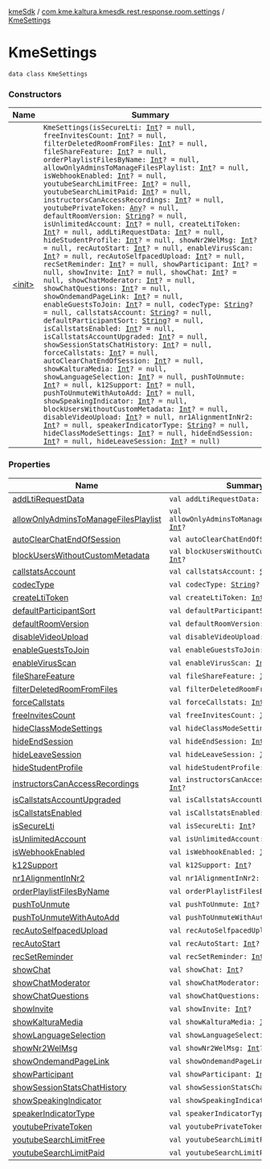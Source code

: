 [kmeSdk](../../index.md) / [com.kme.kaltura.kmesdk.rest.response.room.settings](../index.md) / [KmeSettings](./index.md)

# KmeSettings

`data class KmeSettings`

### Constructors

| Name | Summary |
|---|---|
| [&lt;init&gt;](-init-.md) | `KmeSettings(isSecureLti: `[`Int`](https://kotlinlang.org/api/latest/jvm/stdlib/kotlin/-int/index.html)`? = null, freeInvitesCount: `[`Int`](https://kotlinlang.org/api/latest/jvm/stdlib/kotlin/-int/index.html)`? = null, filterDeletedRoomFromFiles: `[`Int`](https://kotlinlang.org/api/latest/jvm/stdlib/kotlin/-int/index.html)`? = null, fileShareFeature: `[`Int`](https://kotlinlang.org/api/latest/jvm/stdlib/kotlin/-int/index.html)`? = null, orderPlaylistFilesByName: `[`Int`](https://kotlinlang.org/api/latest/jvm/stdlib/kotlin/-int/index.html)`? = null, allowOnlyAdminsToManageFilesPlaylist: `[`Int`](https://kotlinlang.org/api/latest/jvm/stdlib/kotlin/-int/index.html)`? = null, isWebhookEnabled: `[`Int`](https://kotlinlang.org/api/latest/jvm/stdlib/kotlin/-int/index.html)`? = null, youtubeSearchLimitFree: `[`Int`](https://kotlinlang.org/api/latest/jvm/stdlib/kotlin/-int/index.html)`? = null, youtubeSearchLimitPaid: `[`Int`](https://kotlinlang.org/api/latest/jvm/stdlib/kotlin/-int/index.html)`? = null, instructorsCanAccessRecordings: `[`Int`](https://kotlinlang.org/api/latest/jvm/stdlib/kotlin/-int/index.html)`? = null, youtubePrivateToken: `[`Any`](https://kotlinlang.org/api/latest/jvm/stdlib/kotlin/-any/index.html)`? = null, defaultRoomVersion: `[`String`](https://kotlinlang.org/api/latest/jvm/stdlib/kotlin/-string/index.html)`? = null, isUnlimitedAccount: `[`Int`](https://kotlinlang.org/api/latest/jvm/stdlib/kotlin/-int/index.html)`? = null, createLtiToken: `[`Int`](https://kotlinlang.org/api/latest/jvm/stdlib/kotlin/-int/index.html)`? = null, addLtiRequestData: `[`Int`](https://kotlinlang.org/api/latest/jvm/stdlib/kotlin/-int/index.html)`? = null, hideStudentProfile: `[`Int`](https://kotlinlang.org/api/latest/jvm/stdlib/kotlin/-int/index.html)`? = null, showNr2WelMsg: `[`Int`](https://kotlinlang.org/api/latest/jvm/stdlib/kotlin/-int/index.html)`? = null, recAutoStart: `[`Int`](https://kotlinlang.org/api/latest/jvm/stdlib/kotlin/-int/index.html)`? = null, enableVirusScan: `[`Int`](https://kotlinlang.org/api/latest/jvm/stdlib/kotlin/-int/index.html)`? = null, recAutoSelfpacedUpload: `[`Int`](https://kotlinlang.org/api/latest/jvm/stdlib/kotlin/-int/index.html)`? = null, recSetReminder: `[`Int`](https://kotlinlang.org/api/latest/jvm/stdlib/kotlin/-int/index.html)`? = null, showParticipant: `[`Int`](https://kotlinlang.org/api/latest/jvm/stdlib/kotlin/-int/index.html)`? = null, showInvite: `[`Int`](https://kotlinlang.org/api/latest/jvm/stdlib/kotlin/-int/index.html)`? = null, showChat: `[`Int`](https://kotlinlang.org/api/latest/jvm/stdlib/kotlin/-int/index.html)`? = null, showChatModerator: `[`Int`](https://kotlinlang.org/api/latest/jvm/stdlib/kotlin/-int/index.html)`? = null, showChatQuestions: `[`Int`](https://kotlinlang.org/api/latest/jvm/stdlib/kotlin/-int/index.html)`? = null, showOndemandPageLink: `[`Int`](https://kotlinlang.org/api/latest/jvm/stdlib/kotlin/-int/index.html)`? = null, enableGuestsToJoin: `[`Int`](https://kotlinlang.org/api/latest/jvm/stdlib/kotlin/-int/index.html)`? = null, codecType: `[`String`](https://kotlinlang.org/api/latest/jvm/stdlib/kotlin/-string/index.html)`? = null, callstatsAccount: `[`String`](https://kotlinlang.org/api/latest/jvm/stdlib/kotlin/-string/index.html)`? = null, defaultParticipantSort: `[`String`](https://kotlinlang.org/api/latest/jvm/stdlib/kotlin/-string/index.html)`? = null, isCallstatsEnabled: `[`Int`](https://kotlinlang.org/api/latest/jvm/stdlib/kotlin/-int/index.html)`? = null, isCallstatsAccountUpgraded: `[`Int`](https://kotlinlang.org/api/latest/jvm/stdlib/kotlin/-int/index.html)`? = null, showSessionStatsChatHistory: `[`Int`](https://kotlinlang.org/api/latest/jvm/stdlib/kotlin/-int/index.html)`? = null, forceCallstats: `[`Int`](https://kotlinlang.org/api/latest/jvm/stdlib/kotlin/-int/index.html)`? = null, autoClearChatEndOfSession: `[`Int`](https://kotlinlang.org/api/latest/jvm/stdlib/kotlin/-int/index.html)`? = null, showKalturaMedia: `[`Int`](https://kotlinlang.org/api/latest/jvm/stdlib/kotlin/-int/index.html)`? = null, showLanguageSelection: `[`Int`](https://kotlinlang.org/api/latest/jvm/stdlib/kotlin/-int/index.html)`? = null, pushToUnmute: `[`Int`](https://kotlinlang.org/api/latest/jvm/stdlib/kotlin/-int/index.html)`? = null, k12Support: `[`Int`](https://kotlinlang.org/api/latest/jvm/stdlib/kotlin/-int/index.html)`? = null, pushToUnmuteWithAutoAdd: `[`Int`](https://kotlinlang.org/api/latest/jvm/stdlib/kotlin/-int/index.html)`? = null, showSpeakingIndicator: `[`Int`](https://kotlinlang.org/api/latest/jvm/stdlib/kotlin/-int/index.html)`? = null, blockUsersWithoutCustomMetadata: `[`Int`](https://kotlinlang.org/api/latest/jvm/stdlib/kotlin/-int/index.html)`? = null, disableVideoUpload: `[`Int`](https://kotlinlang.org/api/latest/jvm/stdlib/kotlin/-int/index.html)`? = null, nr1AlignmentInNr2: `[`Int`](https://kotlinlang.org/api/latest/jvm/stdlib/kotlin/-int/index.html)`? = null, speakerIndicatorType: `[`String`](https://kotlinlang.org/api/latest/jvm/stdlib/kotlin/-string/index.html)`? = null, hideClassModeSettings: `[`Int`](https://kotlinlang.org/api/latest/jvm/stdlib/kotlin/-int/index.html)`? = null, hideEndSession: `[`Int`](https://kotlinlang.org/api/latest/jvm/stdlib/kotlin/-int/index.html)`? = null, hideLeaveSession: `[`Int`](https://kotlinlang.org/api/latest/jvm/stdlib/kotlin/-int/index.html)`? = null)` |

### Properties

| Name | Summary |
|---|---|
| [addLtiRequestData](add-lti-request-data.md) | `val addLtiRequestData: `[`Int`](https://kotlinlang.org/api/latest/jvm/stdlib/kotlin/-int/index.html)`?` |
| [allowOnlyAdminsToManageFilesPlaylist](allow-only-admins-to-manage-files-playlist.md) | `val allowOnlyAdminsToManageFilesPlaylist: `[`Int`](https://kotlinlang.org/api/latest/jvm/stdlib/kotlin/-int/index.html)`?` |
| [autoClearChatEndOfSession](auto-clear-chat-end-of-session.md) | `val autoClearChatEndOfSession: `[`Int`](https://kotlinlang.org/api/latest/jvm/stdlib/kotlin/-int/index.html)`?` |
| [blockUsersWithoutCustomMetadata](block-users-without-custom-metadata.md) | `val blockUsersWithoutCustomMetadata: `[`Int`](https://kotlinlang.org/api/latest/jvm/stdlib/kotlin/-int/index.html)`?` |
| [callstatsAccount](callstats-account.md) | `val callstatsAccount: `[`String`](https://kotlinlang.org/api/latest/jvm/stdlib/kotlin/-string/index.html)`?` |
| [codecType](codec-type.md) | `val codecType: `[`String`](https://kotlinlang.org/api/latest/jvm/stdlib/kotlin/-string/index.html)`?` |
| [createLtiToken](create-lti-token.md) | `val createLtiToken: `[`Int`](https://kotlinlang.org/api/latest/jvm/stdlib/kotlin/-int/index.html)`?` |
| [defaultParticipantSort](default-participant-sort.md) | `val defaultParticipantSort: `[`String`](https://kotlinlang.org/api/latest/jvm/stdlib/kotlin/-string/index.html)`?` |
| [defaultRoomVersion](default-room-version.md) | `val defaultRoomVersion: `[`String`](https://kotlinlang.org/api/latest/jvm/stdlib/kotlin/-string/index.html)`?` |
| [disableVideoUpload](disable-video-upload.md) | `val disableVideoUpload: `[`Int`](https://kotlinlang.org/api/latest/jvm/stdlib/kotlin/-int/index.html)`?` |
| [enableGuestsToJoin](enable-guests-to-join.md) | `val enableGuestsToJoin: `[`Int`](https://kotlinlang.org/api/latest/jvm/stdlib/kotlin/-int/index.html)`?` |
| [enableVirusScan](enable-virus-scan.md) | `val enableVirusScan: `[`Int`](https://kotlinlang.org/api/latest/jvm/stdlib/kotlin/-int/index.html)`?` |
| [fileShareFeature](file-share-feature.md) | `val fileShareFeature: `[`Int`](https://kotlinlang.org/api/latest/jvm/stdlib/kotlin/-int/index.html)`?` |
| [filterDeletedRoomFromFiles](filter-deleted-room-from-files.md) | `val filterDeletedRoomFromFiles: `[`Int`](https://kotlinlang.org/api/latest/jvm/stdlib/kotlin/-int/index.html)`?` |
| [forceCallstats](force-callstats.md) | `val forceCallstats: `[`Int`](https://kotlinlang.org/api/latest/jvm/stdlib/kotlin/-int/index.html)`?` |
| [freeInvitesCount](free-invites-count.md) | `val freeInvitesCount: `[`Int`](https://kotlinlang.org/api/latest/jvm/stdlib/kotlin/-int/index.html)`?` |
| [hideClassModeSettings](hide-class-mode-settings.md) | `val hideClassModeSettings: `[`Int`](https://kotlinlang.org/api/latest/jvm/stdlib/kotlin/-int/index.html)`?` |
| [hideEndSession](hide-end-session.md) | `val hideEndSession: `[`Int`](https://kotlinlang.org/api/latest/jvm/stdlib/kotlin/-int/index.html)`?` |
| [hideLeaveSession](hide-leave-session.md) | `val hideLeaveSession: `[`Int`](https://kotlinlang.org/api/latest/jvm/stdlib/kotlin/-int/index.html)`?` |
| [hideStudentProfile](hide-student-profile.md) | `val hideStudentProfile: `[`Int`](https://kotlinlang.org/api/latest/jvm/stdlib/kotlin/-int/index.html)`?` |
| [instructorsCanAccessRecordings](instructors-can-access-recordings.md) | `val instructorsCanAccessRecordings: `[`Int`](https://kotlinlang.org/api/latest/jvm/stdlib/kotlin/-int/index.html)`?` |
| [isCallstatsAccountUpgraded](is-callstats-account-upgraded.md) | `val isCallstatsAccountUpgraded: `[`Int`](https://kotlinlang.org/api/latest/jvm/stdlib/kotlin/-int/index.html)`?` |
| [isCallstatsEnabled](is-callstats-enabled.md) | `val isCallstatsEnabled: `[`Int`](https://kotlinlang.org/api/latest/jvm/stdlib/kotlin/-int/index.html)`?` |
| [isSecureLti](is-secure-lti.md) | `val isSecureLti: `[`Int`](https://kotlinlang.org/api/latest/jvm/stdlib/kotlin/-int/index.html)`?` |
| [isUnlimitedAccount](is-unlimited-account.md) | `val isUnlimitedAccount: `[`Int`](https://kotlinlang.org/api/latest/jvm/stdlib/kotlin/-int/index.html)`?` |
| [isWebhookEnabled](is-webhook-enabled.md) | `val isWebhookEnabled: `[`Int`](https://kotlinlang.org/api/latest/jvm/stdlib/kotlin/-int/index.html)`?` |
| [k12Support](k12-support.md) | `val k12Support: `[`Int`](https://kotlinlang.org/api/latest/jvm/stdlib/kotlin/-int/index.html)`?` |
| [nr1AlignmentInNr2](nr1-alignment-in-nr2.md) | `val nr1AlignmentInNr2: `[`Int`](https://kotlinlang.org/api/latest/jvm/stdlib/kotlin/-int/index.html)`?` |
| [orderPlaylistFilesByName](order-playlist-files-by-name.md) | `val orderPlaylistFilesByName: `[`Int`](https://kotlinlang.org/api/latest/jvm/stdlib/kotlin/-int/index.html)`?` |
| [pushToUnmute](push-to-unmute.md) | `val pushToUnmute: `[`Int`](https://kotlinlang.org/api/latest/jvm/stdlib/kotlin/-int/index.html)`?` |
| [pushToUnmuteWithAutoAdd](push-to-unmute-with-auto-add.md) | `val pushToUnmuteWithAutoAdd: `[`Int`](https://kotlinlang.org/api/latest/jvm/stdlib/kotlin/-int/index.html)`?` |
| [recAutoSelfpacedUpload](rec-auto-selfpaced-upload.md) | `val recAutoSelfpacedUpload: `[`Int`](https://kotlinlang.org/api/latest/jvm/stdlib/kotlin/-int/index.html)`?` |
| [recAutoStart](rec-auto-start.md) | `val recAutoStart: `[`Int`](https://kotlinlang.org/api/latest/jvm/stdlib/kotlin/-int/index.html)`?` |
| [recSetReminder](rec-set-reminder.md) | `val recSetReminder: `[`Int`](https://kotlinlang.org/api/latest/jvm/stdlib/kotlin/-int/index.html)`?` |
| [showChat](show-chat.md) | `val showChat: `[`Int`](https://kotlinlang.org/api/latest/jvm/stdlib/kotlin/-int/index.html)`?` |
| [showChatModerator](show-chat-moderator.md) | `val showChatModerator: `[`Int`](https://kotlinlang.org/api/latest/jvm/stdlib/kotlin/-int/index.html)`?` |
| [showChatQuestions](show-chat-questions.md) | `val showChatQuestions: `[`Int`](https://kotlinlang.org/api/latest/jvm/stdlib/kotlin/-int/index.html)`?` |
| [showInvite](show-invite.md) | `val showInvite: `[`Int`](https://kotlinlang.org/api/latest/jvm/stdlib/kotlin/-int/index.html)`?` |
| [showKalturaMedia](show-kaltura-media.md) | `val showKalturaMedia: `[`Int`](https://kotlinlang.org/api/latest/jvm/stdlib/kotlin/-int/index.html)`?` |
| [showLanguageSelection](show-language-selection.md) | `val showLanguageSelection: `[`Int`](https://kotlinlang.org/api/latest/jvm/stdlib/kotlin/-int/index.html)`?` |
| [showNr2WelMsg](show-nr2-wel-msg.md) | `val showNr2WelMsg: `[`Int`](https://kotlinlang.org/api/latest/jvm/stdlib/kotlin/-int/index.html)`?` |
| [showOndemandPageLink](show-ondemand-page-link.md) | `val showOndemandPageLink: `[`Int`](https://kotlinlang.org/api/latest/jvm/stdlib/kotlin/-int/index.html)`?` |
| [showParticipant](show-participant.md) | `val showParticipant: `[`Int`](https://kotlinlang.org/api/latest/jvm/stdlib/kotlin/-int/index.html)`?` |
| [showSessionStatsChatHistory](show-session-stats-chat-history.md) | `val showSessionStatsChatHistory: `[`Int`](https://kotlinlang.org/api/latest/jvm/stdlib/kotlin/-int/index.html)`?` |
| [showSpeakingIndicator](show-speaking-indicator.md) | `val showSpeakingIndicator: `[`Int`](https://kotlinlang.org/api/latest/jvm/stdlib/kotlin/-int/index.html)`?` |
| [speakerIndicatorType](speaker-indicator-type.md) | `val speakerIndicatorType: `[`String`](https://kotlinlang.org/api/latest/jvm/stdlib/kotlin/-string/index.html)`?` |
| [youtubePrivateToken](youtube-private-token.md) | `val youtubePrivateToken: `[`Any`](https://kotlinlang.org/api/latest/jvm/stdlib/kotlin/-any/index.html)`?` |
| [youtubeSearchLimitFree](youtube-search-limit-free.md) | `val youtubeSearchLimitFree: `[`Int`](https://kotlinlang.org/api/latest/jvm/stdlib/kotlin/-int/index.html)`?` |
| [youtubeSearchLimitPaid](youtube-search-limit-paid.md) | `val youtubeSearchLimitPaid: `[`Int`](https://kotlinlang.org/api/latest/jvm/stdlib/kotlin/-int/index.html)`?` |
